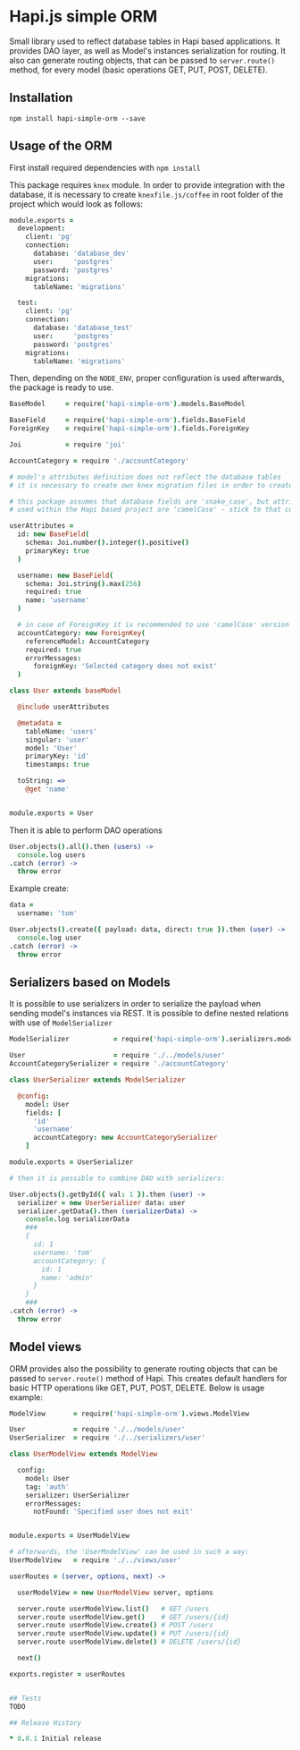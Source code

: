 Hapi.js simple ORM
==================

Small library used to reflect database tables in Hapi based applications. It provides DAO layer, as well as Model's instances serialization for routing.
It also can generate routing objects, that can be passed to `server.route()` method, for every model (basic operations GET, PUT, POST, DELETE).

## Installation

  `npm install hapi-simple-orm --save`

## Usage of the ORM

  First install required dependencies with `npm install`

  This package requires `knex` module. In order to provide integration with the database, it is necessary to create
  `knexfile.js/coffee` in root folder of the project which would look as follows:

  ```coffee
  module.exports =
    development:
      client: 'pg'
      connection:
        database: 'database_dev'
        user:     'postgres'
        password: 'postgres'
      migrations:
        tableName: 'migrations'

    test:
      client: 'pg'
      connection:
        database: 'database_test'
        user:     'postgres'
        password: 'postgres'
      migrations:
        tableName: 'migrations'
  ```

  Then, depending on the `NODE_ENV`, proper configuration is used afterwards, the package is ready to use.

  ```coffee
  BaseModel     = require('hapi-simple-orm').models.BaseModel

  BaseField     = require('hapi-simple-orm').fields.BaseField
  ForeignKey    = require('hapi-simple-orm').fields.ForeignKey

  Joi           = require 'joi'

  AccountCategory = require './accountCategory'

  # model's attributes definition does not reflect the database tables
  # it is necessary to create own knex migration files in order to create corresponding tables

  # this package assumes that database fields are 'snake_case', but attributes
  # used within the Hapi based project are 'camelCase' - stick to that concept

  userAttributes =
    id: new BaseField(
      schema: Joi.number().integer().positive()
      primaryKey: true
    )

    username: new BaseField(
      schema: Joi.string().max(256)
      required: true
      name: 'username'
    )

    # in case of ForeignKey it is recommended to use 'camelCase' version of referenced Model's name
    accountCategory: new ForeignKey(
      referenceModel: AccountCategory
      required: true
      errorMessages:
        foreignKey: 'Selected category does not exist'
    )

  class User extends baseModel

    @include userAttributes

    @metadata =
      tableName: 'users'
      singular: 'user'
      model: 'User'
      primaryKey: 'id'
      timestamps: true

    toString: =>
      @get 'name'


  module.exports = User
  ```

  Then it is able to perform DAO operations

  ```coffee
  User.objects().all().then (users) ->
    console.log users
  .catch (error) ->
    throw error
  ```

  Example create:

  ```coffee
  data =
    username: 'tom'

  User.objects().create({ payload: data, direct: true }).then (user) ->
    console.log user
  .catch (error) ->
    throw error
  ```

## Serializers based on Models

  It is possible to use serializers in order to serialize the payload when sending model's instances via REST. It is possible to define nested relations with use of `ModelSerializer`

  ```coffee
  ModelSerializer           = require('hapi-simple-orm').serializers.modelSerializer

  User                      = require './../models/user'
  AccountCategorySerializer = require './accountCategory'

  class UserSerializer extends ModelSerializer

    @config:
      model: User
      fields: [
        'id'
        'username'
        accountCategory: new AccountCategorySerializer
      ]

  module.exports = UserSerializer

  # then it is possible to combine DAO with serializers:

  User.objects().getById({ val: 1 }).then (user) ->
    serializer = new UserSerializer data: user
    serializer.getData().then (serializerData) ->
      console.log serializerData
      ###
      {
        id: 1
        username: 'tom'
        accountCategory: {
          id: 1
          name: 'admin'
        }
      }
      ###
  .catch (error) ->
    throw error
  ```

## Model views

  ORM provides also the possibility to generate routing objects that can be passed to `server.route()` method of Hapi. This creates default handlers for basic HTTP operations like GET, PUT, POST, DELETE. Below is usage example:

  ```coffee
  ModelView       = require('hapi-simple-orm').views.ModelView

  User            = require './../models/user'
  UserSerializer  = require './../serializers/user'

  class UserModelView extends ModelView

    config:
      model: User
      tag: 'auth'
      serializer: UserSerializer
      errorMessages:
        notFound: 'Specified user does not exit'


  module.exports = UserModelView

  # afterwards, the 'UserModelView' can be used in such a way:
  UserModelView   = require './../views/user'

  userRoutes = (server, options, next) ->

    userModelView = new UserModelView server, options

    server.route userModelView.list()   # GET /users
    server.route userModelView.get()    # GET /users/{id}
    server.route userModelView.create() # POST /users
    server.route userModelView.update() # PUT /users/{id}
    server.route userModelView.delete() # DELETE /users/{id}

    next()

  exports.register = userRoutes


## Tests
  TODO

## Release History

* 0.0.1 Initial release

